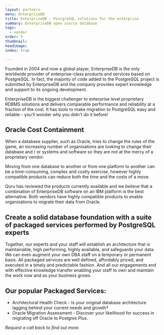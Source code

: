 ```yaml
---
layout: partners
menu: EnterpriseDB
title: EnterpriseDB - PostgreSQL solutions for the enterprise
summary: EnterpriseDB open source database
tags:
  - vendor
order: 5
thumbnail:
headimage:
index: true

---
```


Founded in 2004 and now a global player, EnterpriseDB is the only worldwide provider of enterprise-class products and services based on PostgreSQL. In fact, the majority of code added to the PostgreSQL project is submitted by EnterpriseDB and the company provides expert knowledge and support to its ongoing development.

EnterpriseDB is the biggest challenger to enterprise level proprietary RDBMS solutions and delivers comparable performance and reliability at a fraction of the cost. It has tools to make migration to PostgreSQL easy and reliable - you'll wonder why you didn't do it before!

## Oracle Cost Containment

When a database supplier, such as Oracle, tries to change the rules of the game, an increasing number of organisations are looking to change their database and / or systems and software so they are not at the mercy of a proprietary vendor.

Moving from one database to another or from one platform to another can be a time-consuming, complex and costly exercise, however highly compatible products can reduce both the time and the costs of a move.

Quru has reviewed the products currently available and we believe that a combination of EnterpriseDB software on an IBM platform is the best alternative. Both vendors have highly compatible products to enable organisations to migrate their data from Oracle.

## Create a solid database foundation with a suite of packaged services performed by PostgreSQL experts

Together, our experts and your staff will establish an architecture that is maintainable, high performing, highly available, and safeguards your data. We can even augment your own DBA staff on a temporary or permanent basis. All packaged services are well defined, affordably priced, and executed in a timely and predictable fashion. And all our engagements end with effective knowledge transfer enabling your staff to own and maintain the work now and as your business grows.

## Our popular Packaged Services:

* Architectural Health Check - Is your original database architecture lagging behind your current needs and growth?
* Oracle Migration Assessment - Discover your likelihood for success in migrating off Oracle to Postgres Plus.

*Request a call back to find out more.*
